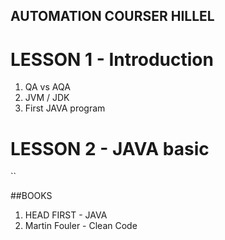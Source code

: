 ## AUTOMATION COURSER HILLEL
# LESSON 1 - Introduction
1. QA vs AQA
2. JVM / JDK
3. First JAVA program 

# LESSON 2 - JAVA basic

``


##BOOKS
1. HEAD FIRST - JAVA 
2. Martin Fouler - Clean Code